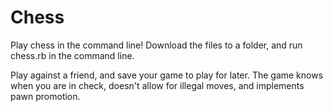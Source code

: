 Chess
=====

Play chess in the command line! Download the files to a folder, and run chess.rb in the command line.

Play against a friend, and save your game to play for later. The game knows when you are in check,
doesn't allow for illegal moves, and implements pawn promotion.
